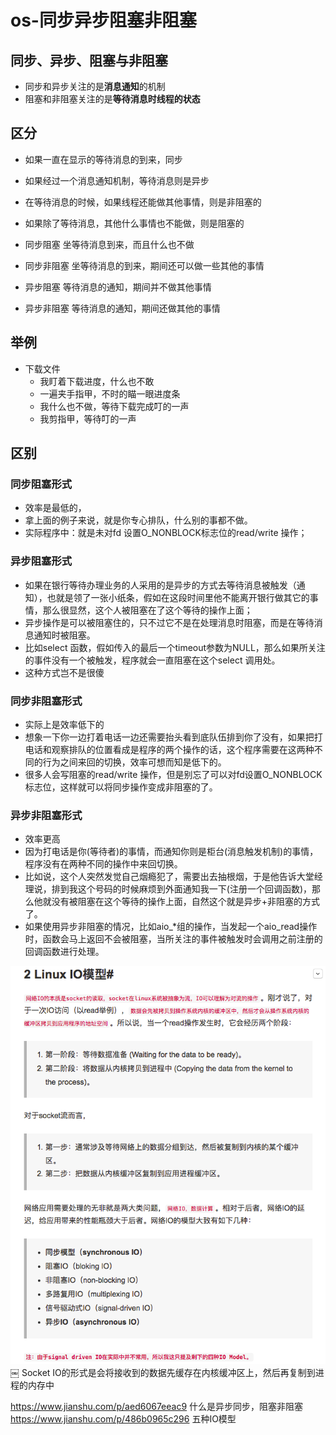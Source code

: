 # os-同步异步阻塞非阻塞

## 同步、异步、阻塞与非阻塞
* 同步和异步关注的是**消息通知**的机制
* 阻塞和非阻塞关注的是**等待消息时线程的状态**

## 区分
* 如果一直在显示的等待消息的到来，同步
* 如果经过一个消息通知机制，等待消息则是异步

* 在等待消息的时候，如果线程还能做其他事情，则是非阻塞的
* 如果除了等待消息，其他什么事情也不能做，则是阻塞的

* 同步阻塞 坐等待消息到来，而且什么也不做
* 同步非阻塞 坐等待消息的到来，期间还可以做一些其他的事情
* 异步阻塞 等待消息的通知，期间并不做其他事情
* 异步非阻塞  等待消息的通知，期间还做其他的事情

## 举例
* 下载文件
    * 我盯着下载进度，什么也不敢
    * 一遍夹手指甲，不时的瞄一眼进度条
    * 我什么也不做，等待下载完成叮的一声
    * 我剪指甲，等待叮的一声

## 区别

### 同步阻塞形式
* 效率是最低的，
* 拿上面的例子来说，就是你专心排队，什么别的事都不做。
* 实际程序中：就是未对fd 设置O_NONBLOCK标志位的read/write 操作；

### 异步阻塞形式
* 如果在银行等待办理业务的人采用的是异步的方式去等待消息被触发（通知），也就是领了一张小纸条，假如在这段时间里他不能离开银行做其它的事情，那么很显然，这个人被阻塞在了这个等待的操作上面；
* 异步操作是可以被阻塞住的，只不过它不是在处理消息时阻塞，而是在等待消息通知时被阻塞。
* 比如select 函数，假如传入的最后一个timeout参数为NULL，那么如果所关注的事件没有一个被触发，程序就会一直阻塞在这个select 调用处。
* 这种方式岂不是很傻

### 同步非阻塞形式
* 实际上是效率低下的
* 想象一下你一边打着电话一边还需要抬头看到底队伍排到你了没有，如果把打电话和观察排队的位置看成是程序的两个操作的话，这个程序需要在这两种不同的行为之间来回的切换，效率可想而知是低下的。
* 很多人会写阻塞的read/write 操作，但是别忘了可以对fd设置O_NONBLOCK 标志位，这样就可以将同步操作变成非阻塞的了。

### 异步非阻塞形式
* 效率更高
* 因为打电话是你(等待者)的事情，而通知你则是柜台(消息触发机制)的事情，程序没有在两种不同的操作中来回切换。
* 比如说，这个人突然发觉自己烟瘾犯了，需要出去抽根烟，于是他告诉大堂经理说，排到我这个号码的时候麻烦到外面通知我一下(注册一个回调函数)，那么他就没有被阻塞在这个等待的操作上面，自然这个就是异步+非阻塞的方式了。
* 如果使用异步非阻塞的情况，比如aio_*组的操作，当发起一个aio_read操作时，函数会马上返回不会被阻塞，当所关注的事件被触发时会调用之前注册的回调函数进行处理。

![](/images/20190516184039259_1295285593.png)
￼
Socket IO的形式是会将接收到的数据先缓存在内核缓冲区上，然后再复制到进程的内存中


https://www.jianshu.com/p/aed6067eeac9 什么是异步同步，阻塞非阻塞
https://www.jianshu.com/p/486b0965c296 五种IO模型
